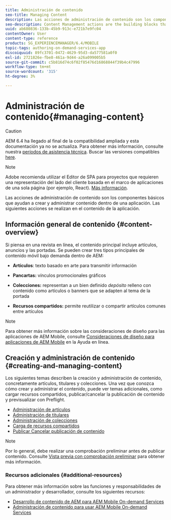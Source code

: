 ```yaml
---
title: Administración de contenido
seo-title: Managing Content
description: Las acciones de administración de contenido son los componentes básicos que ayudan a crear y administrar contenido dentro de una aplicación. Siga esta página para obtener más información.
seo-description: Content Management actions are the building blocks that help to create and manage content within an application. Follow this page to learn more.
uuid: ab680836-133b-45b9-913c-e721b7e9fc04
contentOwner: User
content-type: reference
products: SG_EXPERIENCEMANAGER/6.4/MOBILE
topic-tags: authoring-on-demand-services-app
discoiquuid: 89fc3701-0472-4629-95d3-da577581a0f0
exl-id: 2721826e-fbe8-461a-9d44-a26a099005b5
source-git-commit: c5b816d74c6f02f85476d16868844f39b4c47996
workflow-type: tm+mt
source-wordcount: '315'
ht-degree: 3%

---
```


# Administración de contenido{#managing-content}

>[!CAUTION]
>
>AEM 6.4 ha llegado al final de la compatibilidad ampliada y esta documentación ya no se actualiza. Para obtener más información, consulte nuestra [períodos de asistencia técnica](https://helpx.adobe.com/es/support/programs/eol-matrix.html). Buscar las versiones compatibles [here](https://experienceleague.adobe.com/docs/).

>[!NOTE]
>
>Adobe recomienda utilizar el Editor de SPA para proyectos que requieren una representación del lado del cliente basada en el marco de aplicaciones de una sola página (por ejemplo, React). [Más información](/help/sites-developing/spa-overview.md).

Las acciones de administración de contenido son los componentes básicos que ayudan a crear y administrar contenido dentro de una aplicación. Las siguientes acciones se realizan en el contenido de la aplicación.

## Información general de contenido {#content-overview}

Si piensa en una revista en línea, el contenido principal incluye artículos, anuncios y las portadas. Se pueden crear tres tipos principales de contenido móvil bajo demanda dentro de AEM:

* **Artículos**: texto basado en arte para transmitir información
* **Pancartas:** vínculos promocionales gráficos
* **Colecciones:** representan a un bien definido *depósito* relleno con contenido como artículos o banners que se adapten al tema de la portada

* **Recursos compartidos:** permite reutilizar o compartir artículos comunes entre artículos

>[!NOTE]
>
>Para obtener más información sobre las consideraciones de diseño para las aplicaciones de AEM Mobile, consulte [Consideraciones de diseño para aplicaciones de AEM Mobile](https://helpx.adobe.com/digital-publishing-solution/help/design-app.html) en la Ayuda en línea.

## Creación y administración de contenido {#creating-and-managing-content}

Los siguientes temas describen la creación y administración de contenido, concretamente artículos, titulares y colecciones. Una vez que conozca cómo crear y administrar el contenido, puede ver temas adicionales, como cargar recursos compartidos, publicar/cancelar la publicación de contenido y previsualizar con Preflight.

* [Administración de artículos](/help/mobile/mobile-on-demand-managing-articles.md)
* [Administración de titulares](/help/mobile/mobile-on-demand-managing-banners.md)
* [Administración de colecciones](/help/mobile/mobile-on-demand-managing-collections.md)
* [Carga de recursos compartidos](/help/mobile/mobile-on-demand-shared-resources.md)
* [Publicar Cancelar publicación de contenido](/help/mobile/mobile-on-demand-publishing-unpublishing.md)

>[!NOTE]
>
>Por lo general, debe realizar una comprobación preliminar antes de publicar contenido. Consulte [Vista previa con comprobación preliminar](/help/mobile/aem-mobile-manage-ondemand-services.md) para obtener más información.

### Recursos adicionales {#additional-resources}

Para obtener más información sobre las funciones y responsabilidades de un administrador y desarrollador, consulte los siguientes recursos:

* [Desarrollo de contenido de AEM para AEM Mobile On-demand Services](/help/mobile/aem-mobile-on-demand.md)
* [Administración de contenido para usar AEM Mobile On-demand Services](/help/mobile/aem-mobile.md)

